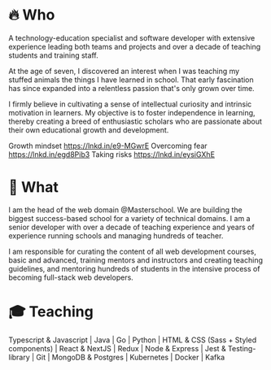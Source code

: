 # 🔥 Who

A technology-education specialist and software developer with extensive experience leading both teams and projects and over a decade of teaching students and training staff.

At the age of seven, I discovered an interest when I was teaching my stuffed animals the things I have learned in school. That early fascination has since expanded into a relentless passion that's only grown over time.

I firmly believe in cultivating a sense of intellectual curiosity and intrinsic motivation in learners. My objective is to foster independence in learning, thereby creating a breed of enthusiastic scholars who are passionate about their own educational growth and development.

Growth mindset https://lnkd.in/e9-MGwrE
Overcoming fear https://lnkd.in/egd8Pib3
Taking risks https://lnkd.in/eysiGXhE

# 🔨 What
I am the head of the web domain @Masterschool. We are building the biggest success-based school for a variety of technical domains. I am a senior developer with over a decade of teaching experience and years of experience running schools and managing hundreds of teacher.

I am responsible for curating the content of all web development courses, basic and advanced, training mentors and instructors and creating teaching guidelines, and mentoring hundreds of students in the intensive process of becoming full-stack web developers.

# 🎓 Teaching

Typescript & Javascript | Java | Go | Python | HTML & CSS (Sass + Styled components) | React & NextJS | Redux | Node & Express | Jest & Testing-library | Git | MongoDB & Postgres | Kubernetes | Docker | Kafka
